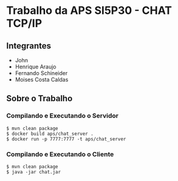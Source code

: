 # Trabalho da APS SI5P30 - CHAT TCP/IP

## Integrantes
- John
- Henrique Araujo
- Fernando Schineider
- Moises Costa Caldas

## Sobre o Trabalho

### Compilando e Executando o Servidor
```
$ mvn clean package
$ docker build aps/chat_server .
$ docker run -p 7777:7777 -t aps/chat_server
```

### Compilando e Executando o Cliente
```
$ mvn clean package
$ java -jar chat.jar
```